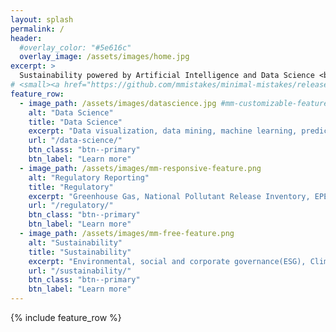 ```yaml
---
layout: splash
permalink: /
header:
  #overlay_color: "#5e616c"
  overlay_image: /assets/images/home.jpg
excerpt: >
  Sustainability powered by Artificial Intelligence and Data Science <br />
# <small><a href="https://github.com/mmistakes/minimal-mistakes/releases/tag/4.17.2">Latest release v4.17.2</a></small>
feature_row:
  - image_path: /assets/images/datascience.jpg #mm-customizable-feature.png
    alt: "Data Science"
    title: "Data Science"
    excerpt: "Data visualization, data mining, machine learning, predictive modeling"
    url: "/data-science/"
    btn_class: "btn--primary"
    btn_label: "Learn more"
  - image_path: /assets/images/mm-responsive-feature.png
    alt: "Regulatory Reporting"
    title: "Regulatory"
    excerpt: "Greenhouse Gas, National Pollutant Release Inventory, EPEA approval "
    url: "/regulatory/"
    btn_class: "btn--primary"
    btn_label: "Learn more"
  - image_path: /assets/images/mm-free-feature.png
    alt: "Sustainability"
    title: "Sustainability"
    excerpt: "Environmental, social and corporate governance(ESG), Climate Lens"
    url: "/sustainability/"
    btn_class: "btn--primary"
    btn_label: "Learn more"      
---
```


{% include feature_row %}
